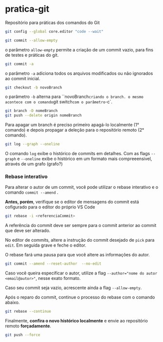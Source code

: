 # pratica-git

Repositório para práticas dos comandos do Git

~~~bash
git config --global core.editor "code --wait"
~~~

~~~bash
git commit --allow-empty
~~~

o parâmetro `allow-empty` permite a criação de um commit vazio, para fins de testes e práticas do git.

~~~bash
git commit -a
~~~

o parâmetro `-a` adiciona todos os arquivos modificados ou não ignorados ao commit inicial.

~~~bash
git checkout -b novoBranch
~~~

o parâmetro `-b` alterna para ``novoBranch` criando o branch. o mesmo acontece com o comando `git switch` com o parâmetro `-c`.

~~~bash
git branch -D nomeBranch
git push --delete origin nomeBranch
~~~

Para apagar um branch é preciso primeiro apagá-lo localmente (1° comando) e depois  propagar a deleção para o repositório remoto (2° comando).

~~~bash
git log --graph --oneline
~~~

O comando `log` exibe o histórico de commits em detalhes. Com as flags `--graph` e `--oneline` exibe o histórico em um formato mais compreeensivel, através de um grafo (grafo?) 

### Rebase interativo

Para alterar o autor de um commit, você pode utilizar o rebase interativo e o comando `commit --amend` .

**Antes, porém**, verifique se o editor de mensagens do commit está cofigurado para o editor do próprio VS Code

~~~bash
git rebase -i <referenciaCommit>
~~~

A referência do commit deve ser sempre para o commit anterior ao commit que deve ser alterado.

No editor de commits, altere a instrução do commit desejado de `pick` para `edit`. Em seguida grave e feche o editor.

O rebase  fará uma pausa para que você altere as informações do autor.

~~~bash
git commit --amend --reset-author  --no-edit
~~~

Caso você queira especificar o autor, utilize a flag `--author="nome do autor <email@autor>"`, nesse exato formato.

Caso seu commit seja vazio, acrescente ainda a flag `--allow-empty`.

Após o reparo do commit,  continue o processo do rebase com o comando abaixo.

~~~bash
git rebase --continue
~~~

Finalmente, **confira o novo histórico localmente** e envie ao repositório remoto **forçadamente**.

~~~bash
git push --force
~~~~


